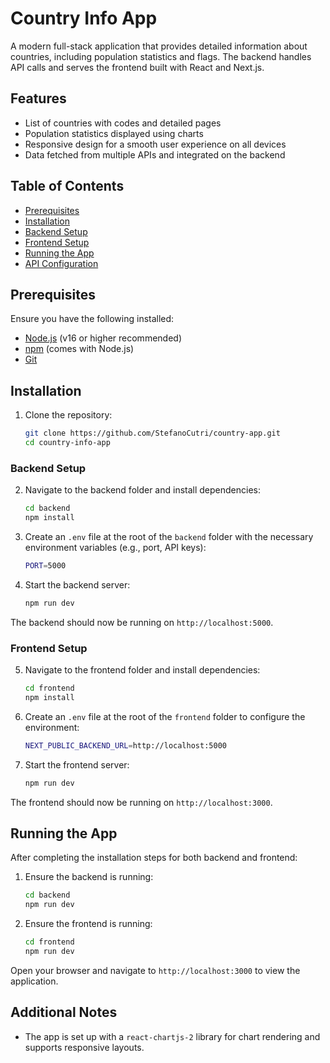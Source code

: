 # Country Info App

A modern full-stack application that provides detailed information about countries, including population statistics and flags. The backend handles API calls and serves the frontend built with React and Next.js.

## Features

- List of countries with codes and detailed pages
- Population statistics displayed using charts
- Responsive design for a smooth user experience on all devices
- Data fetched from multiple APIs and integrated on the backend

## Table of Contents

- [Prerequisites](#prerequisites)
- [Installation](#installation)
- [Backend Setup](#backend-setup)
- [Frontend Setup](#frontend-setup)
- [Running the App](#running-the-app)
- [API Configuration](#api-configuration)

## Prerequisites

Ensure you have the following installed:

- [Node.js](https://nodejs.org/) (v16 or higher recommended)
- [npm](https://www.npmjs.com/get-npm) (comes with Node.js)
- [Git](https://git-scm.com/)

## Installation

1. Clone the repository:
    ```bash
    git clone https://github.com/StefanoCutri/country-app.git
    cd country-info-app
    ```

### Backend Setup

2. Navigate to the backend folder and install dependencies:
    ```bash
    cd backend
    npm install
    ```

3. Create an `.env` file at the root of the `backend` folder with the necessary environment variables (e.g., port, API keys):
    ```bash
    PORT=5000
    ```

4. Start the backend server:
    ```bash
    npm run dev
    ```

The backend should now be running on `http://localhost:5000`.

### Frontend Setup

5. Navigate to the frontend folder and install dependencies:
    ```bash
    cd frontend
    npm install
    ```

6. Create an `.env` file at the root of the `frontend` folder to configure the environment:
    ```bash
    NEXT_PUBLIC_BACKEND_URL=http://localhost:5000
    ```

7. Start the frontend server:
    ```bash
    npm run dev
    ```

The frontend should now be running on `http://localhost:3000`.

## Running the App

After completing the installation steps for both backend and frontend:

1. Ensure the backend is running:
    ```bash
    cd backend
    npm run dev
    ```

2. Ensure the frontend is running:
    ```bash
    cd frontend
    npm run dev
    ```

Open your browser and navigate to `http://localhost:3000` to view the application.


## Additional Notes

- The app is set up with a `react-chartjs-2` library for chart rendering and supports responsive layouts.



